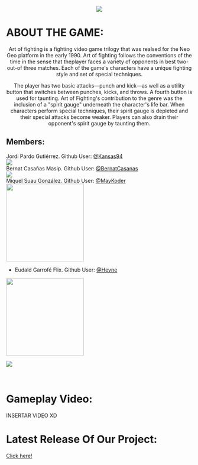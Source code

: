 <p align="center">
<img src="https://raw.githubusercontent.com/MayKoder/Projecte_1_RedDot/master/Logoprojecte.PNG"> <br/>
</p>

# ABOUT THE GAME:
<p align="center">
Art of fighting is a fighting video game trilogy that was realsed for 
the Neo Geo platform in the early 1990. Art of fighting follows the 
conventions of the time in the sense that theplayer faces a variety 
of opponents in best two-out-of three matches. Each of the game's 
characters have a unique fighting style and set of special techniques.<br>
</p>
<p align="center">
The player has two basic attacks—punch and kick—as well as a utility 
button that switches between punches, kicks, and throws. A fourth button is
used for taunting. Art of Fighting's contribution to the genre was the 
inclusion of a "spirit gauge" underneath the character's life bar. 
When characters perform special techniques, their spirit gauge is depleted
and their special attacks become weaker. Players can also drain their 
opponent's spirit gauge by taunting them.
</p>

## Members: 

Jordi Pardo Gutiérrez. Github User: [@Kansas94](https://github.com/Jordi-Pardo)<br>
<img src="https://raw.githubusercontent.com/MayKoder/Projecte_1_RedDot/master/Fotogordi.jpg">
<br>
Bernat Casañas Masip. Github User: [@BernatCasanas](https://github.com/Berniix)<br>
<img src="https://raw.githubusercontent.com/MayKoder/Projecte_1_RedDot/master/fotoberni.png">
<br>
Miquel Suau González. Github User: [@MayKoder](https://github.com/MayKoder)<br>
<img src="https://raw.githubusercontent.com/MayKoder/Projecte_1_RedDot/master/FotoMayk.jpg" width=210>
<br>
* Eudald Garrofé Flix. Github User: [@Hevne](https://github.com/Hevne)<br>
<img src="https://raw.githubusercontent.com/MayKoder/Projecte_1_RedDot/master/eudalxd.jpg" width=210>
<br>


![](https://raw.githubusercontent.com/MayKoder/Projecte_1_RedDot/master/fotogrup.jpg)

<br>

# Gameplay Video:

INSERTAR VIDEO XD

# Latest Release Of Our Project:

[Click here!](https://github.com/reddot-studio/Projecte_1_RedDot/releases/tag/0.7.1)




 
